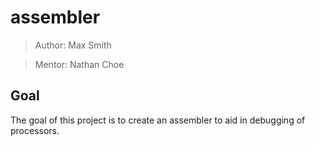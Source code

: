 # assembler

> Author: Max Smith

> Mentor: Nathan Choe

## Goal
The goal of this project is to create an assembler to aid in debugging of processors.
